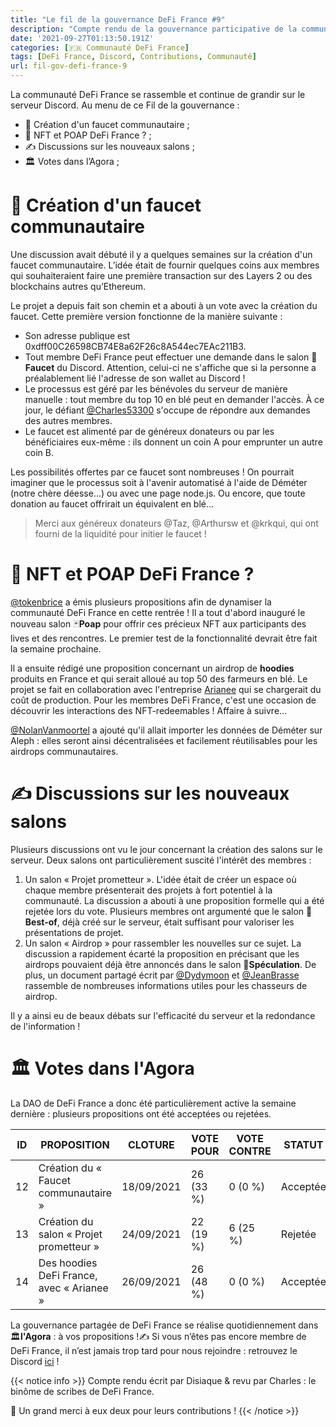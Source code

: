 ```yaml
---
title: "Le fil de la gouvernance DeFi France #9"
description: "Compte rendu de la gouvernance participative de la communauté DeFi France. Un faucet communautaire pour DeFi France !"
date: '2021-09-27T01:13:50.191Z'
categories: [🇫🇷 Communauté DeFi France]
tags: [DeFi France, Discord, Contributions, Communauté]
url: fil-gov-defi-france-9
---
```


La communauté DeFi France se rassemble et continue de grandir sur le serveur Discord. Au menu de ce Fil de la gouvernance :

- 👛 Création d'un faucet communautaire ;
- 🎨 NFT et POAP DeFi France ? ;
- ✍ Discussions sur les nouveaux salons ;
- 🏛️ Votes dans l’Agora ;

# 👛 Création d'un faucet communautaire

Une discussion avait débuté il y a quelques semaines sur la création d'un faucet communautaire. L’idée était de fournir quelques coins aux membres qui souhaiteraient faire une première transaction sur des Layers 2 ou des blockchains autres qu’Ethereum.

Le projet a depuis fait son chemin et a abouti à un vote avec la création du faucet. Cette première version fonctionne de la manière suivante : 

* Son adresse publique est 0xdff00C26598CB74E8a62F26c8A544ec7EAc211B3.
* Tout membre DeFi France peut effectuer une demande dans le salon 👛**Faucet** du Discord. Attention, celui-ci ne s'affiche que si la personne a préalablement lié l'adresse de son wallet au Discord !
* Le processus est géré par les bénévoles du serveur de manière manuelle : tout membre du top 10 en blé peut en demander l'accès. À ce jour, le défiant [@Charles53300](https://twitter.com/C53300) s'occupe de répondre aux demandes des autres membres.
* Le faucet est alimenté par de généreux donateurs ou par les bénéficiaires eux-même : ils donnent un coin A pour emprunter un autre coin B.

Les possibilités offertes par ce faucet sont nombreuses ! On pourrait imaginer que le processus soit à l'avenir automatisé à l'aide de Déméter (notre chère déesse...) ou avec une page node.js. Ou encore, que toute donation au faucet offrirait un équivalent en blé...

> Merci aux généreux donateurs @Taz, @Arthursw et @krkqui, qui ont fourni de la liquidité pour initier le faucet !

# 🎨 NFT et POAP DeFi France ?

[@tokenbrice](https://twitter.com/TokenBrice) a émis plusieurs propositions afin de dynamiser la communauté DeFi France en cette rentrée ! Il a tout d'abord inauguré le nouveau salon 🃏**Poap** pour offrir ces précieux NFT aux participants des lives et des rencontres. Le premier test de la fonctionnalité devrait être fait la semaine prochaine.

Il a ensuite rédigé une proposition concernant un airdrop de **hoodies** produits en France et qui serait alloué au top 50 des farmeurs en blé. Le projet se fait en collaboration avec l'entreprise [Arianee](https://www.arianee.org/) qui se chargerait du coût de production. Pour les membres DeFi France, c'est une occasion de découvrir les interactions des NFT-redeemables ! Affaire à suivre...

[@NolanVanmoortel](https://twitter.com/NolanVanmoortel) a ajouté qu'il allait  importer les données de Déméter sur Aleph : elles seront ainsi décentralisées et facilement réutilisables pour les airdrops communautaires.

# ✍ Discussions sur les nouveaux salons

Plusieurs discussions ont vu le jour concernant la création des salons sur le serveur. Deux salons ont particulièrement suscité l'intérêt des membres :

1. Un salon « Projet prometteur ». L'idée était de créer un espace où chaque membre présenterait des projets à fort potentiel à la communauté. La discussion a abouti à une proposition formelle qui a été rejetée lors du vote. Plusieurs membres ont argumenté que le salon 💾**Best-of**, déjà créé sur le serveur, était suffisant pour valoriser les présentations de projet.
2. Un salon « Airdrop » pour rassembler les nouvelles sur ce sujet. La discussion a rapidement écarté la proposition en précisant que les airdrops pouvaient déjà être annoncés dans le salon 🤑**Spéculation**. De plus, un document partagé écrit par [@Dydymoon](https://twitter.com/dydymoon1) et [@JeanBrasse](https://twitter.com/JeanBrasse_) rassemble de nombreuses informations utiles pour les chasseurs de airdrop.

Il y a ainsi eu de beaux débats sur l'efficacité du serveur et la redondance de l'information !

# 🏛️ Votes dans l'Agora

La DAO de DeFi France a donc été particulièrement active la semaine dernière : plusieurs propositions ont été acceptées ou rejetées.

|ID| 	PROPOSITION| 	CLOTURE| 	VOTE POUR| 	VOTE CONTRE| 	STATUT|
|--|--|--|--|--|--|
|12|Création du « Faucet communautaire »|18/09/2021| 	26 (33 %)| 	0 (0 %)| 	Acceptée|
|13|Création du salon « Projet prometteur »|24/09/2021| 	22 (19 %)| 	6 (25 %)| 	Rejetée|
|14|Des hoodies DeFi France, avec « Arianee »|26/09/2021| 	26 (48 %)| 	0 (0 %)| 	Acceptée|

La gouvernance partagée de DeFi France se réalise quotidiennement dans 🏛️**l'Agora** : à vos propositions !✍ Si vous n’êtes pas encore membre de DeFi France, il n’est jamais trop tard pour nous rejoindre : retrouvez le Discord [ici](https://discord.gg/GuzNkFnZb4) !

{{< notice info >}}
Compte rendu écrit par Disiaque & revu par Charles : le binôme de scribes de DeFi France.

🙏 Un grand merci à eux deux pour leurs contributions !
{{< /notice >}}
